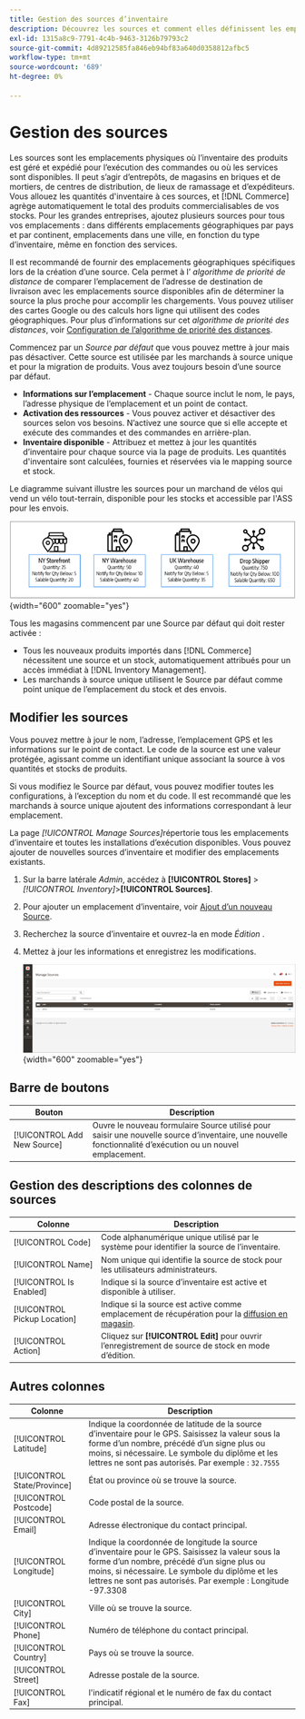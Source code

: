 ```yaml
---
title: Gestion des sources d’inventaire
description: Découvrez les sources et comment elles définissent les emplacements physiques où l’inventaire des produits est géré et expédié pour l’exécution des commandes, ou où les services sont disponibles.
exl-id: 1315a8c9-7791-4c4b-9463-3126b79793c2
source-git-commit: 4d89212585fa846eb94bf83a640d0358812afbc5
workflow-type: tm+mt
source-wordcount: '689'
ht-degree: 0%

---
```


# Gestion des sources

Les sources sont les emplacements physiques où l’inventaire des produits est géré et expédié pour l’exécution des commandes ou où les services sont disponibles. Il peut s’agir d’entrepôts, de magasins en briques et de mortiers, de centres de distribution, de lieux de ramassage et d’expéditeurs. Vous allouez les quantités d&#39;inventaire à ces sources, et [!DNL Commerce] agrège automatiquement le total des produits commercialisables de vos stocks. Pour les grandes entreprises, ajoutez plusieurs sources pour tous vos emplacements : dans différents emplacements géographiques par pays et par continent, emplacements dans une ville, en fonction du type d’inventaire, même en fonction des services.

Il est recommandé de fournir des emplacements géographiques spécifiques lors de la création d’une source. Cela permet à l’ _algorithme de priorité de distance_ de comparer l’emplacement de l’adresse de destination de livraison avec les emplacements source disponibles afin de déterminer la source la plus proche pour accomplir les chargements. Vous pouvez utiliser des cartes Google ou des calculs hors ligne qui utilisent des codes géographiques. Pour plus d’informations sur cet _algorithme de priorité des distances_, voir [ Configuration de l’algorithme de priorité des distances](distance-priority-algorithm.md).

Commencez par un _Source par défaut_ que vous pouvez mettre à jour mais pas désactiver. Cette source est utilisée par les marchands à source unique et pour la migration de produits. Vous avez toujours besoin d’une source par défaut.

- **Informations sur l’emplacement** - Chaque source inclut le nom, le pays, l’adresse physique de l’emplacement et un point de contact.
- **Activation des ressources** - Vous pouvez activer et désactiver des sources selon vos besoins. N’activez une source que si elle accepte et exécute des commandes et des commandes en arrière-plan.
- **Inventaire disponible** - Attribuez et mettez à jour les quantités d’inventaire pour chaque source via la page de produits. Les quantités d&#39;inventaire sont calculées, fournies et réservées via le mapping source et stock.

Le diagramme suivant illustre les sources pour un marchand de vélos qui vend un vélo tout-terrain, disponible pour les stocks et accessible par l&#39;ASS pour les envois.

![Exemple de diagramme de sources](assets/diagram-sources.png){width="600" zoomable="yes"}

Tous les magasins commencent par une Source par défaut qui doit rester activée :

- Tous les nouveaux produits importés dans [!DNL Commerce] nécessitent une source et un stock, automatiquement attribués pour un accès immédiat à [!DNL Inventory Management].
- Les marchands à source unique utilisent le Source par défaut comme point unique de l’emplacement du stock et des envois.

## Modifier les sources

Vous pouvez mettre à jour le nom, l’adresse, l’emplacement GPS et les informations sur le point de contact. Le code de la source est une valeur protégée, agissant comme un identifiant unique associant la source à vos quantités et stocks de produits.

Si vous modifiez le Source par défaut, vous pouvez modifier toutes les configurations, à l’exception du nom et du code. Il est recommandé que les marchands à source unique ajoutent des informations correspondant à leur emplacement.

La page _[!UICONTROL Manage Sources]_&#x200B;répertorie tous les emplacements d’inventaire et toutes les installations d’exécution disponibles. Vous pouvez ajouter de nouvelles sources d’inventaire et modifier des emplacements existants.

1. Sur la barre latérale _Admin_, accédez à **[!UICONTROL Stores]** > _[!UICONTROL Inventory]_>**[!UICONTROL Sources]**.

1. Pour ajouter un emplacement d’inventaire, voir [Ajout d’un nouveau Source](sources-add.md).

1. Recherchez la source d’inventaire et ouvrez-la en mode _Édition_ .

1. Mettez à jour les informations et enregistrez les modifications.

   ![Gérer les sources](assets/inventory-sources.png){width="600" zoomable="yes"}

## Barre de boutons

| Bouton | Description |
|--|--|
| [!UICONTROL Add New Source] | Ouvre le nouveau formulaire Source utilisé pour saisir une nouvelle source d’inventaire, une nouvelle fonctionnalité d’exécution ou un nouvel emplacement. |

## Gestion des descriptions des colonnes de sources

| Colonne | Description |
|--|--|
| [!UICONTROL Code] | Code alphanumérique unique utilisé par le système pour identifier la source de l’inventaire. |
| [!UICONTROL Name] | Nom unique qui identifie la source de stock pour les utilisateurs administrateurs. |
| [!UICONTROL Is Enabled] | Indique si la source d’inventaire est active et disponible à utiliser. |
| [!UICONTROL Pickup Location] | Indique si la source est active comme emplacement de récupération pour la [diffusion en magasin](../stores-purchase/shipping-in-store-delivery.md). |
| [!UICONTROL Action] | Cliquez sur **[!UICONTROL Edit]** pour ouvrir l’enregistrement de source de stock en mode d’édition. |

## Autres colonnes

| Colonne | Description |
|--- |--- |
| [!UICONTROL Latitude] | Indique la coordonnée de latitude de la source d’inventaire pour le GPS. Saisissez la valeur sous la forme d’un nombre, précédé d’un signe plus ou moins, si nécessaire. Le symbole du diplôme et les lettres ne sont pas autorisés. Par exemple : `32.7555` |
| [!UICONTROL State/Province] | État ou province où se trouve la source. |
| [!UICONTROL Postcode] | Code postal de la source. |
| [!UICONTROL Email] | Adresse électronique du contact principal. |
| [!UICONTROL Longitude] | Indique la coordonnée de longitude la source d’inventaire pour le GPS. Saisissez la valeur sous la forme d’un nombre, précédé d’un signe plus ou moins, si nécessaire. Le symbole du diplôme et les lettres ne sont pas autorisés. Par exemple : Longitude -97.3308 |
| [!UICONTROL City] | Ville où se trouve la source. |
| [!UICONTROL Phone] | Numéro de téléphone du contact principal. |
| [!UICONTROL Country] | Pays où se trouve la source. |
| [!UICONTROL Street] | Adresse postale de la source. |
| [!UICONTROL Fax] | l&#39;indicatif régional et le numéro de fax du contact principal. |
